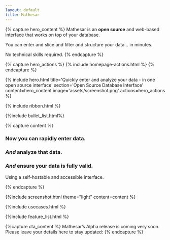 ```yaml
---
layout: default
title: Mathesar
---
```


{% capture hero_content %}
Mathesar is an **open source** and web-based interface that works on top of your database.

You can enter and slice and filter and structure your data… in minutes.
  
No technical skills required.
{% endcapture %}

{% capture hero_actions %}
{% include homepage-actions.html %}
{% endcapture %}

{% include hero.html title='Quickly enter and analyze
your data - in one open source interface' section='Open Source Database Interface' content=hero_content image='assets/screenshot.png'
actions=hero_actions %}

{% include ribbon.html %}

{%include bullet_list.html%}

{% capture content %}

### Now you can rapidly enter data.

### *And* analyze that data.

### *And* ensure your data is fully valid.

Using a self-hostable and accessible interface.

{% endcapture %}

{%include screenshot.html theme="light" content=content %}

{%include usecases.html %}

{%include feature_list.html %}

{%capture cta_content %}
Mathesar’s Alpha release is coming very soon.
Please leave your details here to stay updated:
{% endcapture %}
